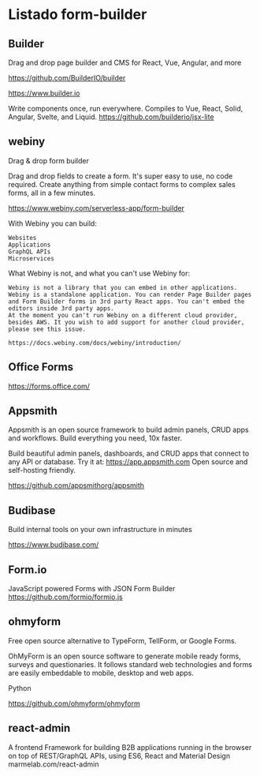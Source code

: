 # Listado form-builder

## Builder

Drag and drop page builder and CMS for React, Vue, Angular, and more 

https://github.com/BuilderIO/builder

https://www.builder.io

Write components once, run everywhere. Compiles to Vue, React, Solid, Angular, Svelte, and Liquid.
https://github.com/builderio/jsx-lite


 
## webiny

Drag & drop form builder

Drag and drop fields to create a form. It's super easy to use, no code required. Create anything from simple contact forms to complex sales forms, all in a few minutes.

https://www.webiny.com/serverless-app/form-builder


With Webiny you can build:

    Websites
    Applications
    GraphQL APIs
    Microservices

What Webiny is not, and what you can't use Webiny for:

    Webiny is not a library that you can embed in other applications. Webiny is a standalone application. You can render Page Builder pages and Form Builder forms in 3rd party React apps. You can't embed the editors inside 3rd party apps.
    At the moment you can't run Webiny on a different cloud provider, besides AWS. It you wish to add support for another cloud provider, please see this issue.

    https://docs.webiny.com/docs/webiny/introduction/


## Office Forms

https://forms.office.com/

## Appsmith

Appsmith is an open source framework to build admin panels, CRUD apps and workflows. Build everything you need, 10x faster.

Build beautiful admin panels, dashboards, and CRUD apps that connect to any API or database. Try it at: https://app.appsmith.com Open source and self-hosting friendly. 

https://github.com/appsmithorg/appsmith


## Budibase 

Build internal tools on your own infrastructure in minutes

https://www.budibase.com/

## Form.io

JavaScript powered Forms with JSON Form Builder 
https://github.com/formio/formio.js

## ohmyform

Free open source alternative to TypeForm, TellForm, or Google Forms.

OhMyForm is an open source software to generate mobile ready forms, surveys and questionaries. It follows standard web technologies and forms are easily embeddable to mobile, desktop and web apps.

Python

https://github.com/ohmyform/ohmyform
 
## react-admin

 A frontend Framework for building B2B applications running in the browser on top of REST/GraphQL APIs, using ES6, React and Material Design
marmelab.com/react-admin 
